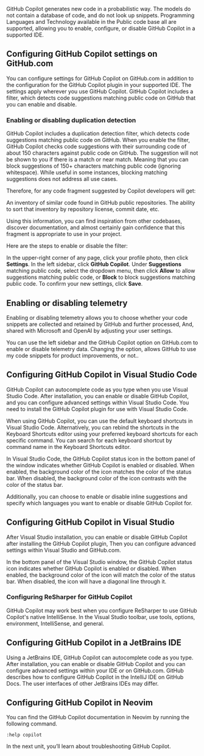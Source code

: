 GitHub Copilot generates new code in a probabilistic way. The models do not contain a database of code, and do not look up snippets. Programming Languages and Technology available in the Public code base all are supported, allowing you to enable, configure, or disable GitHub Copilot in a supported IDE.

## Configuring GitHub Copilot settings on GitHub.com

You can configure settings for GitHub Copilot on GitHub.com in addition to the configuration for the GitHub Copilot plugin in your supported IDE. The settings apply wherever you use GitHub Copilot. GitHub Copilot includes a filter, which detects code suggestions matching public code on GitHub that you can enable and disable.

### Enabling or disabling duplication detection

GitHub Copilot includes a duplication detection filter, which detects code suggestions matching public code on GitHub. When you enable the filter, GitHub Copilot checks code suggestions with their surrounding code of about 150 characters against public code on GitHub. The suggestion will not be shown to you if there is a match or near match. Meaning that you can block suggestions of 150+ characters matching public code (ignoring whitespace). While useful in some instances, blocking matching suggestions does not address all use cases.

Therefore, for any code fragment suggested by Copilot developers will get:

An inventory of similar code found in GitHub public repositories.
The ability to sort that inventory by repository license, commit date, etc.

Using this information, you can find inspiration from other codebases, discover documentation, and almost certainly gain confidence that this fragment is appropriate to use in your project.

Here are the steps to enable or disable the filter:

In the upper-right corner of any page, click your profile photo, then click **Settings**.
In the left sidebar, click **GitHub Copilot**.
Under **Suggestions** matching public code, select the dropdown menu, then click **Allow** to allow suggestions matching public code, or **Block** to block suggestions matching public code.
To confirm your new settings, click **Save**.

## Enabling or disabling telemetry

Enabling or disabling telemetry allows you to choose whether your code snippets are collected and retained by GitHub and further processed, And, shared with Microsoft and OpenAI by adjusting your user settings.

You can use the left sidebar and the GitHub Copilot option on GitHub.com to enable or disable telemetry data. Changing the option, allows GitHub to use my code snippets for product improvements, or not..

## Configuring GitHub Copilot in Visual Studio Code

GitHub Copilot can autocomplete code as you type when you use Visual Studio Code. After installation, you can enable or disable GitHub Copilot, and you can configure advanced settings within Visual Studio Code.  You need to install the GitHub Copilot plugin for use with Visual Studio Code.

When using GitHub Copilot, you can use the default keyboard shortcuts in Visual Studio Code. Alternatively, you can rebind the shortcuts in the Keyboard Shortcuts editor using your preferred keyboard shortcuts for each specific command. You can search for each keyboard shortcut by command name in the Keyboard Shortcuts editor.

In Visual Studio Code, the GitHub Copilot status icon in the bottom panel of the window indicates whether GitHub Copilot is enabled or disabled. When enabled, the background color of the icon matches the color of the status bar. When disabled, the background color of the icon contrasts with the color of the status bar.

Additionally, you can choose to enable or disable inline suggestions and specify which languages you want to enable or disable GitHub Copilot for.

## Configuring GitHub Copilot in Visual Studio

After Visual Studio installation, you can enable or disable GitHub Copilot after installing the GitHub Copilot plugin, Then you can configure advanced settings within Visual Studio and GitHub.com.

In the bottom panel of the Visual Studio window, the GitHub Copilot status icon indicates whether GitHub Copilot is enabled or disabled. When enabled, the background color of the icon will match the color of the status bar. When disabled, the icon will have a diagonal line through it.

### Configuring ReSharper for GitHub Copilot

GitHub Copilot may work best when you configure ReSharper to use GitHub Copilot's native IntelliSense. In the Visual Studio toolbar, use tools, options, environment, IntelliSense, and general.

## Configuring GitHub Copilot in a JetBrains IDE

Using a JetBrains IDE, GitHub Copilot can autocomplete code as you type. After installation, you can enable or disable GitHub Copilot and you can configure advanced settings within your IDE or on GitHub.com. GitHub describes how to configure GitHub Copilot in the IntelliJ IDE on GitHub Docs. The user interfaces of other JetBrains IDEs may differ.

## Configuring GitHub Copilot in Neovim

You can find the GitHub Copilot documentation in Neovim by running the following command.

`:help copilot`

In the next unit, you’ll learn about troubleshooting GitHub Copilot.

<!-- - - - - - - - - - - - - - - - - - - - - - - - - - - - - - - - - - - - - - - - -->

<!-- Do not add a unit summary or references/links -->

